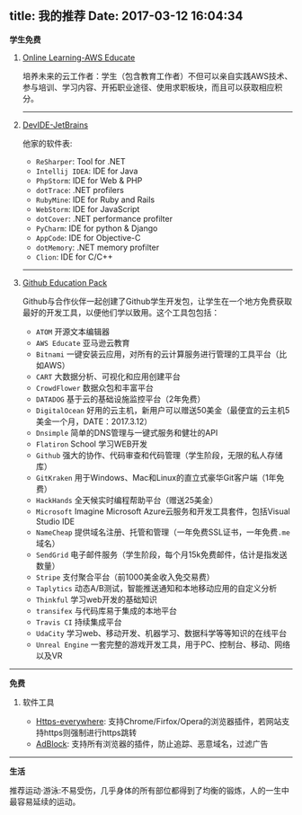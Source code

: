 title: 我的推荐
Date: 2017-03-12 16:04:34
---

**学生免费**

1. [Online Learning-AWS Educate](https://aws.amazon.com/cn/education/awseducate/)

    培养未来的云工作者：学生（包含教育工作者）不但可以亲自实践AWS技术、参与培训、学习内容、开拓职业途径、使用求职板块，而且可以获取相应积分。

    ---

2. [DevIDE-JetBrains](https://blog.jetbrains.com/blog/2014/09/23/jetbrains-makes-its-products-free-for-students/)

    他家的软件表:

    - `ReSharper`: Tool for .NET
    - `Intellij IDEA`: IDE for Java
    - `PhpStorm`: IDE for Web & PHP
    - `dotTrace`: .NET profilers
    - `RubyMine`: IDE for Ruby and Rails
    - `WebStorm`: IDE for JavaScript
    - `dotCover`: .NET performance profilter
    - `PyCharm`: IDE for python & Django
    - `AppCode`: IDE for Objective-C
    - `dotMemory`: .NET memory profilter
    - `Clion`: IDE for C/C++

    ---

3. [Github Education Pack](https://education.github.com/)

    Github与合作伙伴一起创建了Github学生开发包，让学生在一个地方免费获取最好的开发工具，以便他们学以致用。这个工具包包括：

    - `ATOM` 开源文本编辑器
    - `AWS Educate` 亚马逊云教育
    - `Bitnami` 一键安装云应用，对所有的云计算服务进行管理的工具平台（比如AWS）
    - `CART` 大数据分析、可视化和应用创建平台
    - `CrowdFlower` 数据众包和丰富平台
    - `DATADOG` 基于云的基础设施监控平台（2年免费）
    - `DigitalOcean` 好用的云主机，新用户可以赠送50美金（最便宜的云主机5美金一个月，DATE：2017.3.12）
    - `Dnsimple` 简单的DNS管理与一键式服务和健壮的API
    - `Flatiron` School 学习WEB开发
    - `Github` 强大的协作、代码审查和代码管理（学生阶段，无限的私人存储库）
    - `GitKraken` 用于Windows、Mac和Linux的直立式豪华Git客户端（1年免费）
    - `HackHands` 全天候实时编程帮助平台（赠送25美金）
    - `Microsoft` Imagine Microsoft Azure云服务和开发工具套件，包括Visual Studio IDE
    - `NameCheap` 提供域名注册、托管和管理（一年免费SSL证书，一年免费`.me`域名）
    - `SendGrid` 电子邮件服务（学生阶段，每个月15k免费邮件，估计是指发送数量）
    - `Stripe` 支付聚合平台（前1000美金收入免交易费）
    - `Taplytics` 动态A/B测试，智能推送通知和本地移动应用的自定义分析
    - `Thinkful` 学习web开发的基础知识
    - `transifex` 与代码库易于集成的本地平台
    - `Travis CI` 持续集成平台
    - `UdaCity` 学习web、移动开发、机器学习、数据科学等等知识的在线平台
    - `Unreal Engine` 一套完整的游戏开发工具，用于PC、控制台、移动、网络以及VR

---

**免费**

1. 软件工具

    - [Https-everywhere](https://www.eff.org/https-everywhere): 支持Chrome/Firfox/Opera的浏览器插件，若网站支持https则强制进行https跳转
    - [AdBlock](https://adblockplus.org/): 支持所有浏览器的插件，防止追踪、恶意域名，过滤广告

---

**生活**

推荐运动·游泳:不易受伤，几乎身体的所有部位都得到了均衡的锻炼，人的一生中最容易延续的运动。
